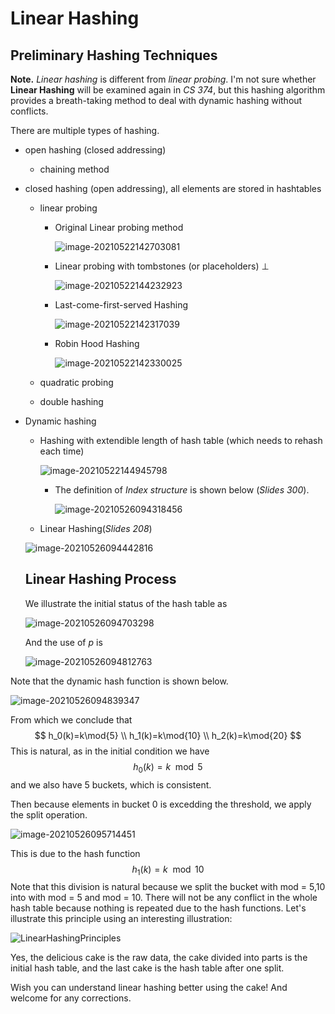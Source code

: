 

# Linear Hashing

## Preliminary Hashing Techniques

**Note.** *Linear hashing* is different from *linear probing*. I'm not sure whether **Linear Hashing** will be examined again in *CS 374*, but this hashing algorithm provides a breath-taking method to deal with dynamic hashing without conflicts. 

There are multiple types of hashing.

-   open hashing (closed addressing)

    -   chaining method

-   closed hashing (open addressing), all elements are stored in hashtables

    -   linear probing

        -   Original Linear probing method

            ![image-20210522142703081](http://jacklovespictures.oss-cn-beijing.aliyuncs.com/2021-05-22-062703.png)

        -   Linear probing with tombstones (or placeholders) $\bot$

            ![image-20210522144232923](http://jacklovespictures.oss-cn-beijing.aliyuncs.com/2021-05-22-064233.png)

        -   Last-come-first-served Hashing

            ![image-20210522142317039](http://jacklovespictures.oss-cn-beijing.aliyuncs.com/2021-05-22-062317.png)

        -   Robin Hood Hashing

            ![image-20210522142330025](http://jacklovespictures.oss-cn-beijing.aliyuncs.com/2021-05-22-062330.png)

    -   quadratic probing

    -   double hashing

-   Dynamic hashing

    - Hashing with extendible length of hash table (which needs to rehash each time)

        ![image-20210522144945798](http://jacklovespictures.oss-cn-beijing.aliyuncs.com/2021-05-22-064945.png)

        - The definition of *Index structure* is shown below (*Slides 300*).

            ![image-20210526094318456](http://jacklovespictures.oss-cn-beijing.aliyuncs.com/2021-05-26-014318.png)

    -   Linear Hashing(*Slides 208*)

    ![image-20210526094442816](http://jacklovespictures.oss-cn-beijing.aliyuncs.com/2021-05-26-014443.png)

    ## Linear Hashing Process

    We illustrate the initial status of the hash table as

    ![image-20210526094703298](http://jacklovespictures.oss-cn-beijing.aliyuncs.com/2021-05-26-014704.png)

    And the use of $p$ is

    ![image-20210526094812763](http://jacklovespictures.oss-cn-beijing.aliyuncs.com/2021-05-26-014812.png)


Note that the dynamic hash function is shown below.

![image-20210526094839347](http://jacklovespictures.oss-cn-beijing.aliyuncs.com/2021-05-26-014840.png)

From which we conclude that
$$
h_0(k)=k\mod{5} \\
h_1(k)=k\mod{10} \\
h_2(k)=k\mod{20}
$$
This is natural, as in the initial condition we have
$$
h_0(k)=k\mod{5}
$$
and we also have 5 buckets, which is consistent.

Then because elements in bucket 0 is excedding the threshold, we apply the split operation.

![image-20210526095714451](http://jacklovespictures.oss-cn-beijing.aliyuncs.com/2021-05-26-015714.png)

This is due to the hash function
$$
h_1(k)=k\mod{10}
$$
Note that this division is natural because we split the bucket with mod = 5,10 into with mod = 5 and mod = 10. There will not be any conflict in the whole hash table because nothing is repeated due to the hash functions. Let's illustrate this principle using an interesting illustration:

![LinearHashingPrinciples](http://jacklovespictures.oss-cn-beijing.aliyuncs.com/2021-05-26-021028.png)

Yes, the delicious cake is the raw data, the cake divided into parts is the initial hash table, and the last cake is the hash table after one split.

Wish you can understand linear hashing better using the cake! And welcome for any corrections.